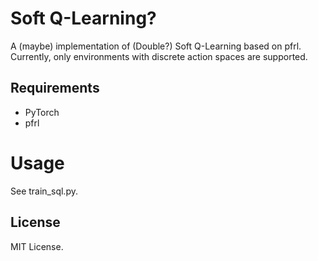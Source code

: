 # Soft Q-Learning?
A (maybe) implementation of (Double?) Soft Q-Learning based on pfrl.
Currently, only environments with discrete action spaces are supported.

## Requirements
- PyTorch
- pfrl

# Usage
See train_sql.py.

## License
MIT License.
